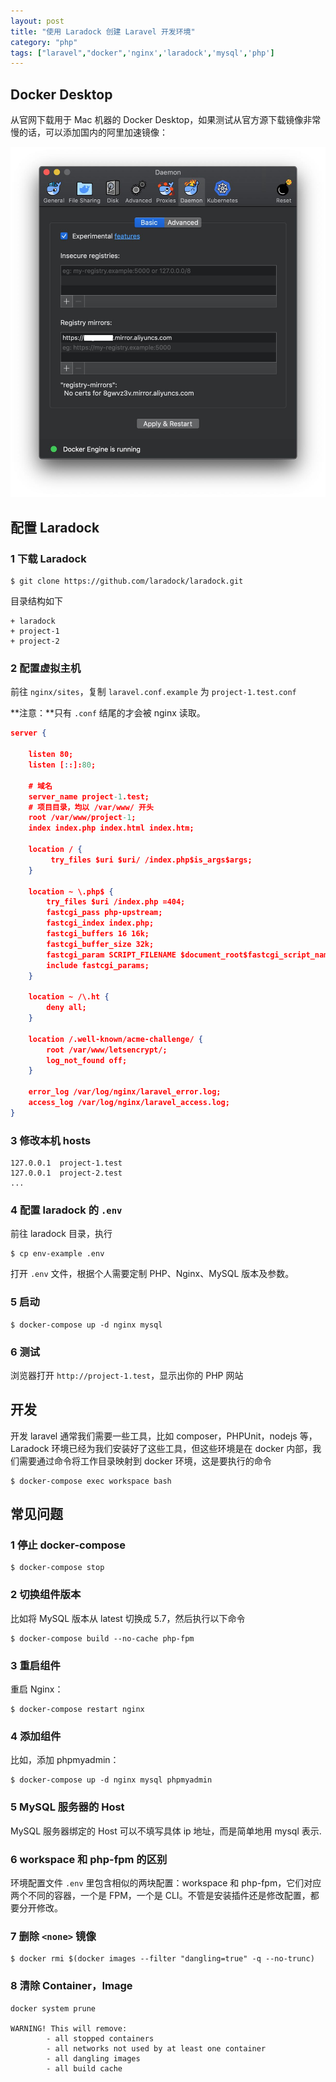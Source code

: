 ```yaml
---
layout: post
title: "使用 Laradock 创建 Laravel 开发环境"
category: "php"
tags: ["laravel","docker",'nginx','laradock','mysql','php']
---
```


## Docker Desktop

从官网下载用于 Mac 机器的 Docker Desktop，如果测试从官方源下载镜像非常慢的话，可以添加国内的阿里加速镜像：

![](/images/posts/laradock/docker-desktop-1.jpg)

## 配置 Laradock

### 1 下载 Laradock

```shell
$ git clone https://github.com/laradock/laradock.git
```

目录结构如下

```
+ laradock
+ project-1
+ project-2
```

### 2 配置虚拟主机

前往 `nginx/sites`，复制 `laravel.conf.example` 为 `project-1.test.conf`

**注意：**只有 `.conf` 结尾的才会被 nginx 读取。

<!-- more -->

```json
server {

    listen 80;
    listen [::]:80;

    # 域名
    server_name project-1.test;
    # 项目目录，均以 /var/www/ 开头
    root /var/www/project-1;
    index index.php index.html index.htm;

    location / {
         try_files $uri $uri/ /index.php$is_args$args;
    }

    location ~ \.php$ {
        try_files $uri /index.php =404;
        fastcgi_pass php-upstream;
        fastcgi_index index.php;
        fastcgi_buffers 16 16k;
        fastcgi_buffer_size 32k;
        fastcgi_param SCRIPT_FILENAME $document_root$fastcgi_script_name;
        include fastcgi_params;
    }

    location ~ /\.ht {
        deny all;
    }

    location /.well-known/acme-challenge/ {
        root /var/www/letsencrypt/;
        log_not_found off;
    }

    error_log /var/log/nginx/laravel_error.log;
    access_log /var/log/nginx/laravel_access.log;
}
```

### 3 修改本机 hosts

```
127.0.0.1  project-1.test
127.0.0.1  project-2.test
...
```

### 4 配置 laradock 的 `.env` 

前往 laradock 目录，执行

```shell
$ cp env-example .env
```

打开 `.env` 文件，根据个人需要定制 PHP、Nginx、MySQL 版本及参数。

### 5 启动

```shell
$ docker-compose up -d nginx mysql
```

### 6 测试

浏览器打开 `http://project-1.test`，显示出你的 PHP 网站

## 开发

开发 laravel 通常我们需要一些工具，比如 composer，PHPUnit，nodejs 等，Laradock 环境已经为我们安装好了这些工具，但这些环境是在 docker 内部，我们需要通过命令将工作目录映射到 docker 环境，这是要执行的命令

```shell
$ docker-compose exec workspace bash
```

## 常见问题

### 1 停止 docker-compose

```shell
$ docker-compose stop
```

### 2 切换组件版本

比如将 MySQL 版本从 latest 切换成 5.7，然后执行以下命令

```shell
$ docker-compose build --no-cache php-fpm
```

### 3 重启组件

重启 Nginx：

```shell
$ docker-compose restart nginx
```

### 4 添加组件

比如，添加 phpmyadmin：

```shell
$ docker-compose up -d nginx mysql phpmyadmin
```

### 5 MySQL 服务器的 Host

MySQL 服务器绑定的 Host 可以不填写具体 ip 地址，而是简单地用 mysql 表示.

### 6 workspace 和 php-fpm 的区别

环境配置文件 `.env` 里包含相似的两块配置：workspace 和 php-fpm，它们对应两个不同的容器，一个是 FPM，一个是 CLI。不管是安装插件还是修改配置，都要分开修改。

### 7 删除 `<none>` 镜像

```shell
$ docker rmi $(docker images --filter "dangling=true" -q --no-trunc)   
```

### 8 清除 Container，Image

```shell
docker system prune

WARNING! This will remove:
        - all stopped containers
        - all networks not used by at least one container
        - all dangling images
        - all build cache
```
